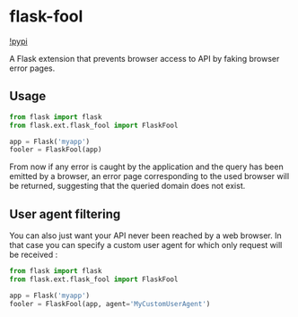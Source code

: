 # flask-fool

[!pypi](https://pypip.in/v/flask-fool/badge.png)

A Flask extension that prevents browser access to API by faking browser error pages.

## Usage

```python
from flask import flask
from flask.ext.flask_fool import FlaskFool

app = Flask('myapp')
fooler = FlaskFool(app)
```

From now if any error is caught by the application and the query has been emitted by a browser,
an error page corresponding to the used browser will be returned, suggesting that the queried
domain does not exist.

## User agent filtering

You can also just want your API never been reached by a web browser. In that case you can
specify a custom user agent for which only request will be received :

```python
from flask import flask
from flask.ext.flask_fool import FlaskFool

app = Flask('myapp')
fooler = FlaskFool(app, agent='MyCustomUserAgent')
```
